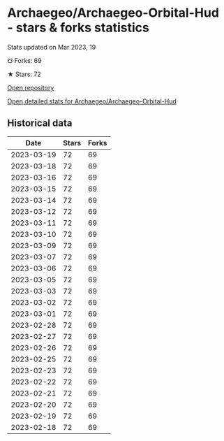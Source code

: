 # Archaegeo/Archaegeo-Orbital-Hud - stars & forks statistics

Stats updated on Mar 2023, 19

☋ Forks: 69

★ Stars: 72

[Open repository](https://github.com/Archaegeo/Archaegeo-Orbital-Hud)

[Open detailed stats for Archaegeo/Archaegeo-Orbital-Hud](https://reviewgithub.com/rep/Archaegeo/Archaegeo-Orbital-Hud)

## Historical data
| Date | Stars | Forks |
|------|-------|-------|
| 2023-03-19 | 72 | 69 | 
| 2023-03-18 | 72 | 69 | 
| 2023-03-16 | 72 | 69 | 
| 2023-03-15 | 72 | 69 | 
| 2023-03-14 | 72 | 69 | 
| 2023-03-12 | 72 | 69 | 
| 2023-03-11 | 72 | 69 | 
| 2023-03-10 | 72 | 69 | 
| 2023-03-09 | 72 | 69 | 
| 2023-03-07 | 72 | 69 | 
| 2023-03-06 | 72 | 69 | 
| 2023-03-05 | 72 | 69 | 
| 2023-03-03 | 72 | 69 | 
| 2023-03-02 | 72 | 69 | 
| 2023-03-01 | 72 | 69 | 
| 2023-02-28 | 72 | 69 | 
| 2023-02-27 | 72 | 69 | 
| 2023-02-26 | 72 | 69 | 
| 2023-02-25 | 72 | 69 | 
| 2023-02-23 | 72 | 69 | 
| 2023-02-22 | 72 | 69 | 
| 2023-02-21 | 72 | 69 | 
| 2023-02-20 | 72 | 69 | 
| 2023-02-19 | 72 | 69 | 
| 2023-02-18 | 72 | 69 | 

